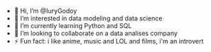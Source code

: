 - 👋 Hi, I’m @IuryGodoy
- 👀 I’m interested in data modeling and data science
- 🌱 I’m currently learning Python and SQL
- 💞️ I’m looking to collaborate on a data analises company
- ⚡ Fun fact: i like anime, music and LOL and films, i'm an introvert

<!---
IuryGodoy/IuryGodoy is a ✨ special ✨ repository because its `README.md` (this file) appears on your GitHub profile.
You can click the Preview link to take a look at your changes.
--->
